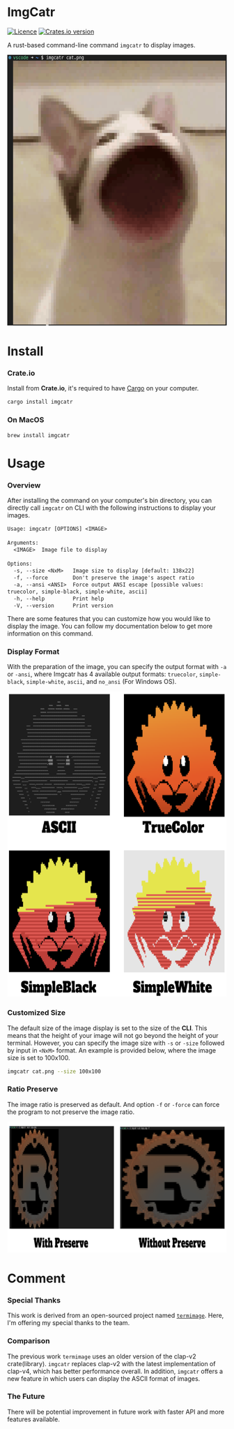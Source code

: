 # ImgCatr 
[![Licence](https://img.shields.io/badge/license-MIT-blue.svg?style=flat)](LICENSE) [![Crates.io version](https://img.shields.io/crates/v/imgcatr)](https://crates.io/crates/imgcatr)

A rust-based command-line command `imgcatr` to display images.

<p align="center">
  <img src="https://github.com/SilinMeng0510/imgcatr/blob/main/assets/sample.png" alt="running `imgcatr cat.png`" width=506 height=620>
</p>


# Install
### Crate.io
Install from __Crate.io__, it's required to have [Cargo](https://www.rust-lang.org/tools/install) on your computer.
```sh
cargo install imgcatr
```
### On MacOS
```sh
brew install imgcatr
```
 

# Usage
### Overview
After installing the command on your computer's bin directory, you can directly call `imgcatr` on CLI with the following instructions to display your images.
```
Usage: imgcatr [OPTIONS] <IMAGE>

Arguments:
  <IMAGE>  Image file to display

Options:
  -s, --size <NxM>   Image size to display [default: 138x22]
  -f, --force        Don't preserve the image's aspect ratio
  -a, --ansi <ANSI>  Force output ANSI escape [possible values: truecolor, simple-black, simple-white, ascii]
  -h, --help         Print help
  -V, --version      Print version
```
There are some features that you can customize how you would like to display the image. You can follow my documentation below to get more information on this command.

### Display Format
With the preparation of the image, you can specify the output format with `-a` or `-ansi`, where Imgcatr has 4 available output formats: `truecolor`, `simple-black`, `simple-white`, `ascii`, and `no_ansi` (For Windows OS).

<p align="center">
  <img src="https://github.com/SilinMeng0510/imgcatr/blob/main/assets/outputs.png" alt="running `imgcatr cat.png`" width=1000 height=700>
</p>

### Customized Size
The default size of the image display is set to the size of the __CLI__. This means that the height of your image will not go beyond the height of your terminal.
However, you can specify the image size with `-s` or `-size` followed by input in `<NxM>` format. An example is provided below, where the image size is set to 100x100.
```sh
imgcatr cat.png --size 100x100
```

### Ratio Preserve
The image ratio is preserved as default. And option `-f` or `-force` can force the program to not preserve the image ratio.
<p align="center">
  <img src="https://github.com/SilinMeng0510/imgcatr/blob/main/assets/preserve-display.png" alt="running `imgcatr cat.png`" width=1000 height=300>
</p>

# Comment
### Special Thanks
This work is derived from an open-sourced project named [`termimage`](https://github.com/nabijaczleweli/termimage). Here, I'm offering my special thanks to the team.

### Comparison
The previous work `termimage` uses an older version of the clap-v2 crate(library). `imgcatr` replaces clap-v2 with the latest implementation of clap-v4, which has better performance overall.
In addition, `imgcatr` offers a new feature in which users can display the ASCII format of images. 

### The Future
There will be potential improvement in future work with faster API and more features available.











